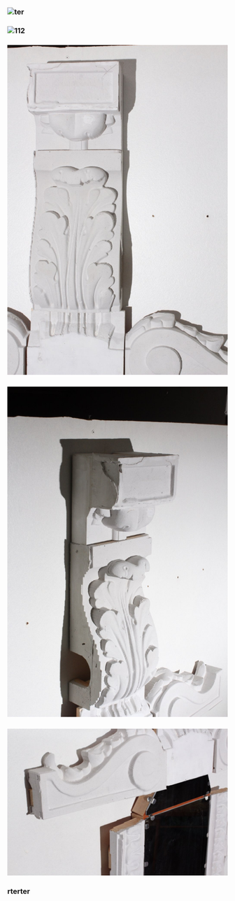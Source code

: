
### ![ter](Follio/Сarousel/100.jpg)
### ![112](Follio/Сarousel/112.jpg)
### ![/113.jpg](/113.jpg)
### ![/114.jpg](/114.jpg)
### ![/115.jpg](/115.jpg)
### rterter
